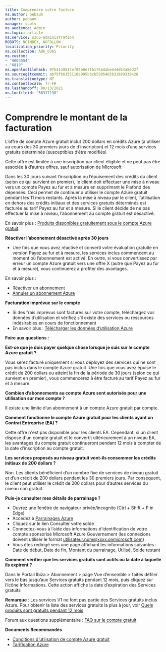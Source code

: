 ```yaml
---
title: Comprendre votre facture
ms.author: pebaum
author: pebaum
manager: scotv
ms.audience: Admin
ms.topic: article
ms.service: o365-administration
ROBOTS: NOINDEX, NOFOLLOW
localization_priority: Priority
ms.collection: Adm_O365
ms.custom:
- "9003554"
- "6819"
ms.openlocfilehash: 97b4138517ef84b8e7fb176a4abee44d64a56d2f
ms.sourcegitcommit: ab75f66355116e995b3cb5505465b31989339e28
ms.translationtype: HT
ms.contentlocale: fr-FR
ms.lasthandoff: 08/13/2021
ms.locfileid: "58317138"
---
```

# <a name="understand-billing-amount"></a>Comprendre le montant de la facturation

L’offre de compte Azure gratuit inclut 200 dollars en crédits Azure (à utiliser au cours des 30 premiers jours de d’inscription) et 12 mois d’une services gratuits déterminés (susceptibles d’être modifiés)

Cette offre est limitée à une inscription par client éligible et ne peut pas être associée à d’autres offres, sauf autorisation de Microsoft

Dans les 30 jours suivant l’inscription ou l’épuisement des crédits du client (selon ce qui survient en premier), le client doit effectuer une mise à niveau vers un compte Payez au fur et à mesure en supprimant le Plafond des dépenses. Ceci permet de continuer à utiliser le compte Azure gratuit pendant les 11 mois restants. Après la mise à niveau par le client, l’utilisation en dehors des crédits initiaux et des services gratuits déterminés est facturée au tarif Payez au fur et à mesure. Si le client décide de ne pas effectuer la mise à niveau, l’abonnement au compte gratuit est désactivé.

En savoir plus : [Produits disponibles gratuitement sous le compte Azure gratuit](https://azure.microsoft.com/free/free-account-faq/)

**Réactiver l’abonnement désactivé après 30 jours**

- Une fois que vous avez réactivé et converti votre évaluation gratuite en version Payez au fur et à mesure, les services inclus commencent au moment où l’abonnement est activé. En outre, si vous convertissez par erreur un compte Azure gratuit vers une offre X (autre que Payez au fur et à mesure), vous continuerez à profiter des avantages.

En savoir plus : 
- [Réactiver un abonnement](https://docs.microsoft.com/azure/billing/billing-subscription-become-disable?WT.mc_id=Portal-Microsoft_Azure_Support)
- [Annuler un abonnement Azure](https://docs.microsoft.com/azure/billing/billing-how-to-cancel-azure-subscription?WT.mc_id=Portal-Microsoft_Azure_Support)

**Facturation imprévue sur le compte**

- Si des frais imprévus sont facturés sur votre compte, téléchargez vos données d’utilisation et vérifiez s’il existe des services ou ressources indésirables en cours de fonctionnement
- En savoir plus : [Télécharger les données d’utilisation Azure](https://docs.microsoft.com/azure/billing/billing-download-azure-invoice-daily-usage-date?WT.mc_id=Portal-Microsoft_Azure_Support#download-usage)

**Foire aux questions :**

**Est-ce que je dois payer quelque chose lorsque je suis sur le compte Azure gratuit ?**

Vous serez facturé uniquement si vous déployez des services qui ne sont pas inclus dans le compte Azure gratuit. Une fois que vous avez épuisé le crédit de 200 dollars ou atteint la fin de la période de 30 jours (selon ce qui survient en premier), vous commencerez à être facturé au tarif Payez au fur et à mesure.

**Combien d’abonnements au compte Azure sont autorisés pour une utilisation sur mon compte ?**  

Il existe une limite d’un abonnement à un compte Azure gratuit par compte.

**Comment fonctionne le compte Azure gratuit pour les clients ayant un Contrat Entreprise (EA) ?**  

Cette offre n'est pas disponible pour les clients EA. Cependant, si un client dispose d'un compte gratuit et le convertit ultérieurement à un niveau EA, les avantages du compte gratuit continueront pendant 12 mois à compter de la date d'inscription au compte gratuit.

**Les services proposés au niveau gratuit vont-ils consommer les crédits initiaux de 200 dollars ?**  

Non. Les clients bénéficient d’un nombre fixe de services de niveau gratuit et d’un crédit de 200 dollars pendant les 30 premiers jours. Par conséquent, le client peut utiliser le crédit de 200 dollars pour d’autres services du niveau non gratuit.

**Puis-je consulter mes détails de parrainage ?**

- Ouvrez une fenêtre de navigateur privée/incognito (Ctrl + Shift + P in Edge)
- Accédez à [Parrainages Azure](http://www.microsoftazuresponsorships.com/)
- Cliquez sur le lien Consulter votre solde
- Connectez-vous à l’aide des informations d’identification de votre compte sponsorisé Microsoft Azure Gouvernement (les connexions doivent utiliser le format utilisateur.nom@xxxx.onmicrosoft.com)
- Vous êtes redirigé vers une page affichant les informations suivantes : Date de début, Date de fin, Montant du parrainage, Utilisé, Solde restant

**Comment vérifier que les services gratuits sont actifs ou la date à laquelle ils expirent ?**

Dans le Portail Ibiza > Abonnement > page Vue d’ensemble > faites défiler vers le bas jusqu’aux Services gratuits pendant 12 mois, puis cliquez sur l’icône Informations. Cette action affiche la date d’expiration des Services gratuits

**Remarque** : Les services V1 ne font pas partie des Services gratuits inclus Azure. Pour obtenir la liste des services gratuits la plus à jour, voir [Quels produits sont gratuits pendant 12 mois](http://www.microsoftazuresponsorships.com/)

Forum aux questions supplémentaire : [FAQ sur le compte gratuit](https://azure.microsoft.com/free/free-account-faq/)

**Documents Recommandés**

- [Conditions d’utilisation de compte Azure gratuit](https://azure.microsoft.com/offers/ms-azr-0044p/)
- [Tarification Azure](https://azure.microsoft.com/pricing/)
